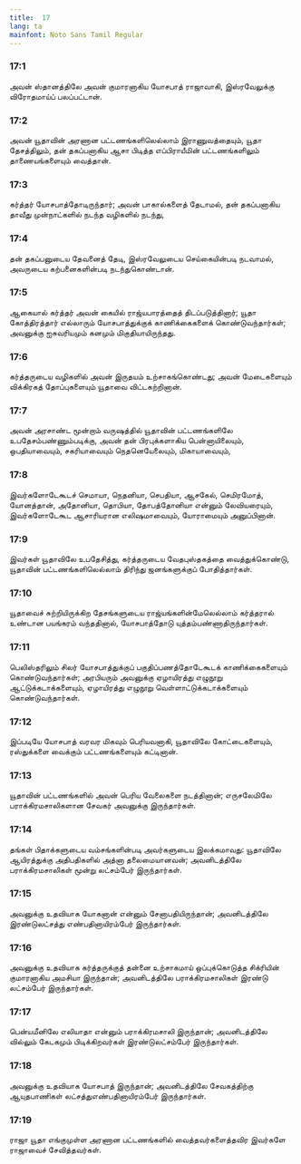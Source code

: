 ```yaml
---
title:  17
lang: ta
mainfont: Noto Sans Tamil Regular
---
```


###  17:1

அவன் ஸ்தானத்திலே அவன் குமாரனாகிய யோசபாத் ராஜாவாகி, இஸ்ரவேலுக்கு விரோதமாய்ப் பலப்பட்டான்.

###  17:2

அவன் யூதாவின் அரணான பட்டணங்களிலெல்லாம் இராணுவத்தையும், யூதா தேசத்திலும், தன் தகப்பனாகிய ஆசா பிடித்த எப்பிராயீமின் பட்டணங்களிலும் தாணையங்களையும் வைத்தான்.

###  17:3

கர்த்தர் யோசபாத்தோடிருந்தார்; அவன் பாகால்களைத் தேடாமல், தன் தகப்பனாகிய தாவீது முன்நாட்களில் நடந்த வழிகளில் நடந்து,

###  17:4

தன் தகப்பனுடைய தேவனைத் தேடி, இஸ்ரவேலுடைய செய்கையின்படி நடவாமல், அவருடைய கற்பனைகளின்படி நடந்துகொண்டான்.

###  17:5

ஆகையால் கர்த்தர் அவன் கையில் ராஜ்யபாரத்தைத் திடப்படுத்தினார்; யூதா கோத்திரத்தார் எல்லாரும் யோசபாத்துக்குக் காணிக்கைகளைக் கொண்டுவந்தார்கள்; அவனுக்கு ஐசுவரியமும் கனமும் மிகுதியாயிருந்தது.

###  17:6

கர்த்தருடைய வழிகளில் அவன் இருதயம் உற்சாகங்கொண்டது; அவன் மேடைகளையும் விக்கிரகத் தோப்புகளையும் யூதாவை விட்டகற்றினான்.

###  17:7

அவன் அரசாண்ட மூன்றாம் வருஷத்தில் யூதாவின் பட்டணங்களிலே உபதேசம்பண்ணும்படிக்கு, அவன் தன் பிரபுக்களாகிய பென்னாயிலையும், ஒபதியாவையும், சகரியாவையும் நெதனெயேலையும், மிகாயாவையும்,

###  17:8

இவர்களோடேகூடச் செமாயா, நெதனியா, செபதியா, ஆசகேல், செமிரமோத், யோனத்தான், அதோனியா, தொபியா, தோபத்தோனியா என்னும் லேவியரையும், இவர்களோடேகூட ஆசாரியரான எலிஷமாவையும், யோராமையும் அனுப்பினான்.

###  17:9

இவர்கள் யூதாவிலே உபதேசித்து, கர்த்தருடைய வேதபுஸ்தகத்தை வைத்துக்கொண்டு, யூதாவின் பட்டணங்களிலெல்லாம் திரிந்து ஜனங்களுக்குப் போதித்தார்கள்.

###  17:10

யூதாவைச் சுற்றியிருக்கிற தேசங்களுடைய ராஜ்யங்களின்மேலெல்லாம் கர்த்தரால் உண்டான பயங்கரம் வந்ததினால், யோசபாத்தோடு யுத்தம்பண்ணாதிருந்தார்கள்.

###  17:11

பெலிஸ்தரிலும் சிலர் யோசபாத்துக்குப் பகுதிப்பணத்தோடேகூடக் காணிக்கைகளையும் கொண்டுவந்தார்கள்; அரபியரும் அவனுக்கு ஏழாயிரத்து எழுநூறு ஆட்டுக்கடாக்களையும், ஏழாயிரத்து எழுநூறு வெள்ளாட்டுக்கடாக்களையும் கொண்டுவந்தார்கள்.

###  17:12

இப்படியே யோசபாத் வரவர மிகவும் பெரியவனாகி, யூதாவிலே கோட்டைகளையும், ரஸ்துக்களை வைக்கும் பட்டணங்களையும் கட்டினான்.

###  17:13

யூதாவின் பட்டணங்களில் அவன் பெரிய வேலைகளை நடத்தினான்; எருசலேமிலே பராக்கிரமசாலிகளான சேவகர் அவனுக்கு இருந்தார்கள்.

###  17:14

தங்கள் பிதாக்களுடைய வம்சங்களின்படி அவர்களுடைய இலக்கமாவது: யூதாவிலே ஆயிரத்துக்கு அதிபதிகளில் அத்னா தலைமையானவன்; அவனிடத்திலே பராக்கிரமசாலிகள் மூன்று லட்சம்பேர் இருந்தார்கள்.

###  17:15

அவனுக்கு உதவியாக யோகனான் என்னும் சேனாபதியிருந்தான்; அவனிடத்திலே இரண்டுலட்சத்து எண்பதினாயிரம்பேர் இருந்தார்கள்.

###  17:16

அவனுக்கு உதவியாக கர்த்தருக்குத் தன்னை உற்சாகமாய் ஒப்புக்கொடுத்த சிக்ரியின் குமாரனாகிய அமசியா இருந்தான்; அவனிடத்திலே பராக்கிரமசாலிகள் இரண்டு லட்சம்பேர் இருந்தார்கள்.

###  17:17

பென்யமீனிலே எலியாதா என்னும் பராக்கிரமசாலி இருந்தான்; அவனிடத்திலே வில்லும் கேடகமும் பிடிக்கிறவர்கள் இரண்டுலட்சம்பேர் இருந்தார்கள்.

###  17:18

அவனுக்கு உதவியாக யோசபாத் இருந்தான்; அவனிடத்திலே சேவகத்திற்கு ஆயுதபாணிகள் லட்சத்துஎண்பதினாயிரம்பேர் இருந்தார்கள்.

###  17:19

ராஜா யூதா எங்குமுள்ள அரணான பட்டணங்களில் வைத்தவர்களைத்தவிர இவர்களே ராஜாவைச் சேவித்தவர்கள்.

